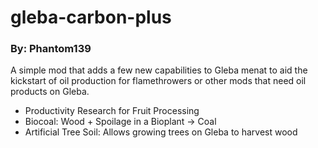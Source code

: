 # gleba-carbon-plus
### By: Phantom139

A simple mod that adds a few new capabilities to Gleba menat to aid the kickstart of oil production for flamethrowers or other mods that need oil products on Gleba.

 * Productivity Research for Fruit Processing
 * Biocoal: Wood + Spoilage in a Bioplant -> Coal
 * Artificial Tree Soil: Allows growing trees on Gleba to harvest wood
